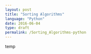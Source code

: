 ```yaml
---
layout: post
title: "Sorting Algorithms"
language: "Python"
date: 2016-06-04
type: draft
permalink: /Sorting_Algorithms-python
---
```


temp
